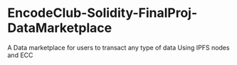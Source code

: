 # EncodeClub-Solidity-FinalProj-DataMarketplace
A Data marketplace for users to transact any type of data
Using IPFS nodes and ECC
